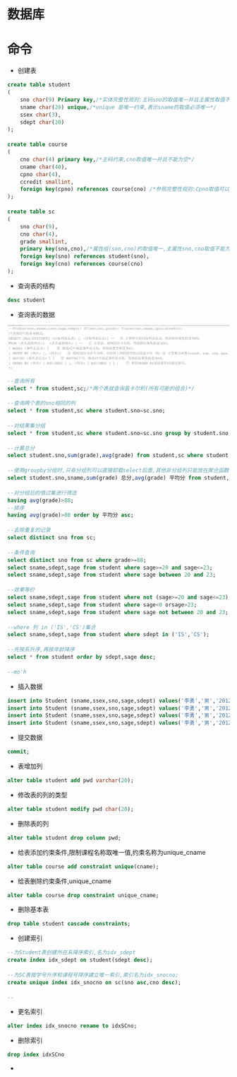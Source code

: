 # 							数据库



# 命令

- 创建表

```sql
create table student
(
    sno char(9) Primary key,/*实体完整性规则:主码sno的取值唯一并且主属性取值不能是空值NULL*/
    sname char(20) unique,/*unique 是唯一约束,表示sname的取值必须唯一*/
    ssex char(3),
    sdept char(20)
);

create table course
(
	cno char(4) primary key,/*主码约束,cno取值唯一并且不能为空*/
    cname char(40),
    cpno char(4),
    ccredit smallint,
    foreign key(cpno) references course(cno) /*参照完整性规则:Cpno取值可以是空值NULL或者等于被参照表course的cno的某个值*/ 
);

create table sc
(
	sno char(9),
    cno char(4),
    grade smallint,
    primary key(sno,cno),/*属性组(sno,cno)的取值唯一,主属性sno,cno取值不能为空*/
    foreign key(sno) references student(sno),
    foreign key(cno) references course(cno)
);

```

- 查询表的结构

```sql
desc student
```

- 查询表的数据

<img src="assets/image-20230502144934136.png" alt="image-20230502144934136" style="zoom:150%;" />

```sql
--查询所有
select * from student,sc;/*两个表就查询笛卡尔积(所有可能的组合)*/

--查询两个表的sno相同的列
select * from student,sc where student.sno=sc.sno;

--对结果集分组
select * from student,sc where student.sno=sc.sno group by student.sno;

--计算总分
select student.sno,sum(grade),avg(grade) from student,sc where student.sno=sc.sno group by student.sno;

--使用groupby分组时,只有分组列可以直接卸载select后面,其他非分组列只能放在聚合函数中
select student.sno,sname,sum(grade) 总分,avg(grade) 平均分 from student,sc where student.sno=sc.sno group by student.sno,sname;

--对分组后的借过集进行筛选
having avg(grade)>88;
--排序
having avg(grade)>80 order by 平均分 asc;

--去除重复的记录
select distinct sno from sc;

--条件查询
select distinct sno from sc where grade>=88;
select sname,sdept,sage from student where sage>=20 and sage<=23;
select sname,sdept,sage from student where sage between 20 and 23;

--效果等价
select sname,sdept,sage from student where not (sage>=20 and sage<=23);
select sname,sdept,sage from student where sage<0 orsage>23;
select sname,sdept,sage from student where sage not between 20 and 23;

--where 列 in ('IS','CS')集合
select sname,sdept,sage from student where sdept in ('IS','CS');

--先按系升序,再按年龄降序
select * from student order by sdept,sage desc;

--mo'h

```

- 插入数据

```sql
insert into Student (sname,ssex,sno,sage,sdept) values('李勇','男','201215121',20,'CS');
insert into Student (sname,ssex,sno,sage,sdept) values('李勇','男','201215121',20,'CS');
insert into Student (sname,ssex,sno,sage,sdept) values('李勇','男','201215121',20,'CS');
insert into Student (sname,ssex,sno,sage,sdept) values('李勇','男','201215121',20,'CS');
```

- 提交数据

```sql
commit;
```

- 表增加列

```sql
alter table student add pwd varchar(20);
```

- 修改表的列的类型

```sql
alter table student modify pwd char(20);
```

- 删除表的列

```sql
alter table student drop column pwd;
```

- 给表添加约束条件,限制课程名称取唯一值,约束名称为unique_cname

```sql
alter table course add constraint unique(cname);
```

- 给表删除约束条件,unique_cname

```sql
alter table course drop constraint unique_cname;
```

- 删除基本表

```sql
drop table student cascade constraints;
```

- 创建索引

```sql
--为Student表创建所在系降序索引,名为idx_sdept
create index idx_sdept on student(sdept desc);

--为SC表按学号升序和课程号降序建立唯一索引,索引名为idx_snocno;
create unique index idx_snocno on sc(sno asc,cno desc);

--
```

- 更名索引

```sql
alter index idx_snocno rename to idxSCno;
```

- 删除索引

```sql
drop index idxSCno
```

- 







































































































































